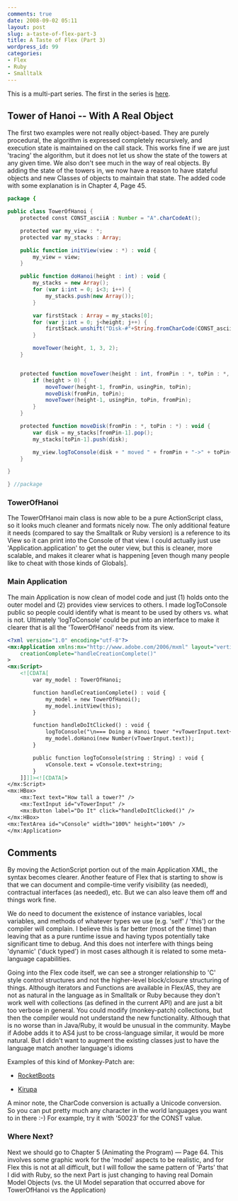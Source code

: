 ```yaml
---
comments: true
date: 2008-09-02 05:11
layout: post
slug: a-taste-of-flex-part-3
title: A Taste of Flex (Part 3)
wordpress_id: 99
categories:
- Flex
- Ruby
- Smalltalk
---
```




This is a multi-part series.  The first in the series is [here](/blog/a-taste-of-flex).



## Tower of Hanoi -- With A Real Object


The first two examples were not really object-based.  They are purely procedural, the algorithm is expressed completely recursively, and execution state is maintained on the call stack.  This works fine if we are just 'tracing' the algorithm, but it does not let us show the state of the towers at any given time.  We also don't see much in the way of real objects.  By adding the state of the towers in, we now have a reason to have stateful objects and new Classes of objects to maintain that state.  The added code with some explanation is in Chapter 4, Page 45.

<!-- more -->



```actionscript
package {

public class TowerOfHanoi {
    protected const CONST_asciiA : Number = "A".charCodeAt();

    protected var my_view : *;
    protected var my_stacks : Array;

    public function initView(view : *) : void {
        my_view = view;
    }

    public function doHanoi(height : int) : void {
        my_stacks = new Array();
        for (var i:int = 0; i<3; i++) {
            my_stacks.push(new Array());
        }

        var firstStack : Array = my_stacks[0];
        for (var j:int = 0; j<height; j++) {
            firstStack.unshift("Disk-#"+String.fromCharCode(CONST_asciiA+j));
        }

        moveTower(height, 1, 3, 2);
    }


    protected function moveTower(height : int, fromPin : *, toPin : *, usingPin : *) : void {
        if (height > 0) {
            moveTower(height-1, fromPin, usingPin, toPin);
            moveDisk(fromPin, toPin);
            moveTower(height-1, usingPin, toPin, fromPin);
        }
    }

    protected function moveDisk(fromPin : *, toPin : *) : void {
        var disk = my_stacks[fromPin-1].pop();
        my_stacks[toPin-1].push(disk);

        my_view.logToConsole(disk + " moved " + fromPin + "->" + toPin+"\n");
    }

}

} //package
```



### TowerOfHanoi


The TowerOfHanoi main class is now able to be a pure ActionScript class, so it looks much cleaner and formats nicely now.  The only additional feature it needs (compared to say the Smalltalk or Ruby version) is a reference to its View so it can print into the Console of that view.  I could actually just use 'Application.application' to get the outer view, but this is cleaner, more scalable, and makes it clearer what is happening [even though many people like to cheat with those kinds of Globals].




### Main Application


The main Application is now clean of model code and just (1) holds onto the outer model and (2) provides view services to others.  I made logToConsole public so people could identify what is meant to be used by others vs. what is not.  Ultimately 'logToConsole' could be put into an interface to make it clearer that is all the 'TowerOfHanoi' needs from its view.

```xml
<?xml version="1.0" encoding="utf-8"?>
<mx:Application xmlns:mx="http://www.adobe.com/2006/mxml" layout="vertical"
	creationComplete="handleCreationComplete()"
>
<mx:Script>
    <![CDATA[
        var my_model : TowerOfHanoi;

        function handleCreationComplete() : void {
            my_model = new TowerOfHanoi();
            my_model.initView(this);
        }

        function handleDoItClicked() : void {
            logToConsole("\n=== Doing a Hanoi tower "+vTowerInput.text+" tall\n");
            my_model.doHanoi(new Number(vTowerInput.text));
        }

        public function logToConsole(string : String) : void {
            vConsole.text = vConsole.text+string;
        }
    ]]]]><![CDATA[>
</mx:Script>
<mx:HBox>
    <mx:Text text="How tall a tower?" />
    <mx:TextInput id="vTowerInput" />
    <mx:Button label="Do It" click="handleDoItClicked()" />
</mx:HBox>
<mx:TextArea id="vConsole" width="100%" height="100%" />
</mx:Application>
```


## Comments


By moving the ActionScript portion out of the main Application XML, the syntax becomes clearer.  Another feature of Flex that is starting to show is that we can document and compile-time verify visibility (as needed), contractual interfaces (as needed), etc.  But we can also leave them off and things work fine.

We do need to document the existence of instance variables, local variables, and methods of whatever types we use (e.g. 'self' / 'this') or the compiler will complain.  I believe this is far better (most of the time) than leaving that as a pure runtime issue and having typos potentially take significant time to debug.  And this does not interfere with things being 'dynamic' ('duck typed') in most cases although it is related to some meta-language capabilities.

Going into the Flex code itself, we can see a stronger relationship to 'C' style control structures and not the higher-level block/closure structuring of things.  Although iterators and Functions are available in Flex/AS, they are not as natural in the language as in Smalltalk or Ruby because they don't work well with collections (as defined in the current API) and are just a bit too verbose in general.  You could modify (monkey-patch) collections, but then the compiler would not understand the new functionality.    Although that is no worse than in Java/Ruby, it would be unusual in the community.  Maybe if Adobe adds it to AS4 just to be cross-language similar, it would be more natural.  But I didn't want to augment the existing classes just to have the language match another language's idioms

Examples of this kind of Monkey-Patch are:




  * [RocketBoots](http://www.rocketboots.com.au/blog/index.cfm?mode=entry&entry=A5C356B1-E081-51EF-A79F47A1601ADEDF)


  * [Kirupa](http://www.kirupa.com/forum/archive/index.php/t-246045.html)



A minor note, the CharCode conversion is actually a Unicode conversion.  So you can put pretty much any character in the world languages you want to in there :-)  For example, try it with '50023' for the CONST value.



### Where Next?


Next we should go to Chapter 5 (Animating the Program) — Page 64.  This involves some graphic work for the 'model' aspects to be realistic, and for Flex this is not at all difficult, but I will follow the same pattern of 'Parts' that I did with Ruby, so the next Part is just changing to having real Domain Model Objects (vs. the UI Model separation that occurred above for TowerOfHanoi vs the Application)

